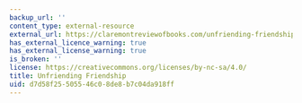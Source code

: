 ```yaml
---
backup_url: ''
content_type: external-resource
external_url: https://claremontreviewofbooks.com/unfriending-friendship/
has_external_licence_warning: true
has_external_license_warning: true
is_broken: ''
license: https://creativecommons.org/licenses/by-nc-sa/4.0/
title: Unfriending Friendship
uid: d7d58f25-5055-46c0-8de8-b7c04da918ff
---
```

